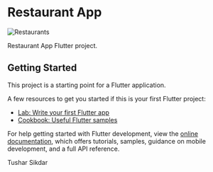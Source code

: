 # Restaurant App

![Restaurants](https://user-images.githubusercontent.com/55484097/182676694-bda483cd-1ab8-4a5e-bffd-351432e249d4.png)


Restaurant App Flutter project.

## Getting Started

This project is a starting point for a Flutter application.

A few resources to get you started if this is your first Flutter project:

- [Lab: Write your first Flutter app](https://docs.flutter.dev/get-started/codelab)
- [Cookbook: Useful Flutter samples](https://docs.flutter.dev/cookbook)

For help getting started with Flutter development, view the
[online documentation](https://docs.flutter.dev/), which offers tutorials,
samples, guidance on mobile development, and a full API reference.



Tushar Sikdar
